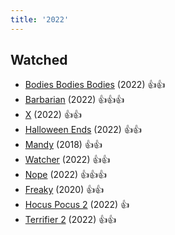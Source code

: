 ```yaml
---
title: '2022'
---
```


## Watched

- [Bodies Bodies Bodies](https://www.imdb.com/title/tt8110652/) (2022) 👍👍
- [Barbarian](https://www.imdb.com/title/tt15791034/) (2022) 👍👍👍
- [X](https://www.imdb.com/title/tt13560574/) (2022) 👍👍
- [Halloween Ends](https://www.imdb.com/title/tt10665342/) (2022) 👍👍
- [Mandy](https://www.imdb.com/title/tt6998518/) (2018) 👍👍
- [Watcher](https://www.imdb.com/title/tt12004038/) (2022) 👍👍
- [Nope](https://www.imdb.com/title/tt10954984/) (2022) 👍👍👍
- [Freaky](https://www.imdb.com/title/tt10919380/) (2020) 👍👍
- [Hocus Pocus 2](https://www.imdb.com/title/tt11909878/) (2022) 👍
- [Terrifier 2](https://www.imdb.com/title/tt10403420/) (2022) 👍👍

